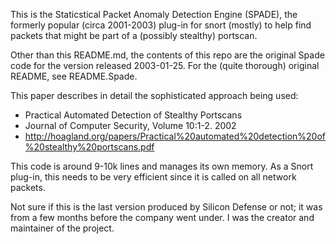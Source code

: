 This is the Staticstical Packet Anomaly Detection Engine (SPADE), the formerly popular (circa 2001-2003) plug-in for snort (mostly) to help find packets that might be part of a (possibly stealthy) portscan.

Other than this README.md, the contents of this repo are the original Spade code for the version released 2003-01-25.  For the (quite thorough) original README, see README.Spade.

This paper describes in detail the sophisticated approach being used: 

*  Practical Automated Detection of Stealthy Portscans
*  Journal of Computer Security, Volume 10:1-2. 2002
*  http://hoagland.org/papers/Practical%20automated%20detection%20of%20stealthy%20portscans.pdf

This code is around 9-10k lines and manages its own memory.  As a Snort plug-in, this needs to be very efficient since it is called on all network packets.

Not sure if this is the last version produced by Silicon Defense or not; it was from a few months before the company went under.  I was the creator and maintainer of the project.

